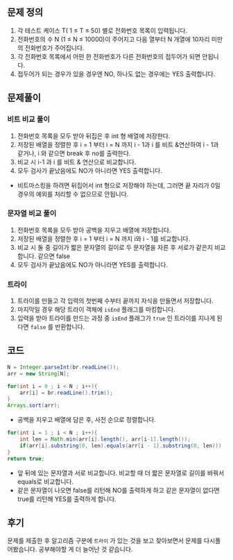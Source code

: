 ## 문제 정의

1. 각 테스트 케이스 T( 1 ≤ T ≤ 50) 별로 전화번호 목록이 입력됩니다.
2. 전화번호의 수 N (1 ≤ N ≤ 10000)이 주어지고 다음 열부터 N 개열에 10자리 미만의 전화번호가 주어집니다.
3. 각 전화번호 목록에서 어떤 한 전화번호가 다른 전화번호의 접두어가 되면 안됩니다.
4. 접두어가 되는 경우가 있을 경우엔 NO, 하나도 없는 경우에는 YES 출력합니다.

## 문제풀이

### 비트 비교 풀이

1. 전화번호 목록을 모두 받아 뒤집은 후 int 형 배열에 저장한다.
2. 저장된 배열을 정렬한 후 i = 1 부터 i = N 까지 i - 1과 i 를 비트 &연산하여 i - 1과 같거나, i 와 같으면 break 후 no를 출력한다.
3. 비교 시 i-1 과 i 를 비트 & 연산으로 비교합니다.
4. 모두 검사가 끝났음에도 NO가 아니라면 YES 출력합니다.
- 비트마스킹을 하려면 뒤집어서 int 형으로 저장해야 하는데, 그러면 끝 자리가 0일 경우의 예외를 처리할 수 없으므로 안됩니다.

### 문자열 비교 풀이

1. 전화번호 목록을 모두 받아 공백을 지우고 배열에 저장합니다.
2. 저장된 배열을 정렬한 후 i = 1 부터 i = N 까지 i와 i - 1를 비교합니다. 
3. 비교 시 둘 중 길이가 짧은 문자열의 길이로 두 문자열을 자른 후 서로가 같은지 비교합니다. 같으면 false
4. 모두 검사가 끝났음에도 NO가 아니라면 YES를 출력합니다.

### 트라이

1. 트라이를 만들고 각 입력의 첫번째 수부터 끝까지 자식을 만들면서 저장합니다.
2. 마지막일 경우 해당 트라이 객체에 `isEnd` 플래그를 마킹합니다.
3. 입력을 받아 트라이를 만드는 과정 중 `isEnd` 플래그가 `true` 인 트라이를 지나게 된다면 `false` 를 반환합니다.

## 코드

```java
N = Integer.parseInt(br.readLine());
arr = new String[N];

for(int i = 0 ; i < N ; i++){
    arr[i] = br.readLine().trim();
}
Arrays.sort(arr);
```

- 공백을 지우고 배열에 담은 후, 사전 순으로 정렬합니다.

```java
for(int i = 1 ; i < N ; i++){
    int len = Math.min(arr[i].length(), arr[i-1].length());
    if(arr[i].substring(0, len).equals(arr[i - 1].substring(0, len)))       return false;
}
return true;
```

- 앞 뒤에 있는 문자열과 서로 비교합니다. 비교할 때 더 짧은 문자열로 길이를 바꿔서 equals로 비교합니다.
- 같은 문자열이 나오면 false를 리턴해 NO를 출력하게 하고 같은 문자열이 없다면 true를 리턴해 YES를 출력하게 합니다.

## 후기

문제를 제출한 후 알고리즘 구분에 `트라이` 가 있는 것을 보고 찾아보면서 문제를 다시풀어봤습니다. 공부해야할 게 더 늘어난 것 같습니다.